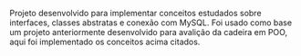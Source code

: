 Projeto desenvolvido para implementar conceitos estudados sobre interfaces, classes abstratas e conexão com MySQL.
Foi usado como base um projeto anteriormente desenvolvido para avalição da cadeira em POO, aqui foi implementado os conceitos acima citados.
